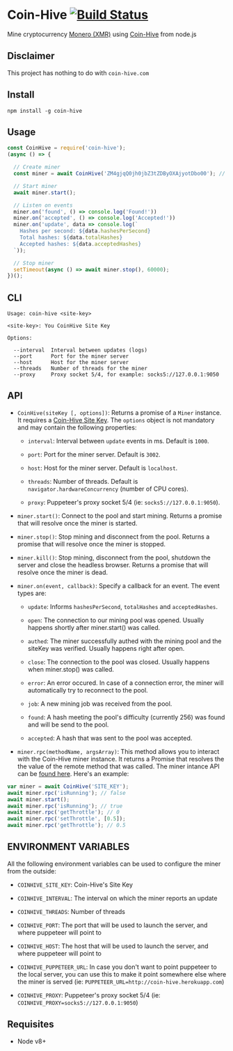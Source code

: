 # Coin-Hive [![Build Status](https://travis-ci.org/cazala/coin-hive.svg?branch=master)](https://travis-ci.org/cazala/coin-hive)

Mine cryptocurrency [Monero (XMR)](https://getmonero.org/) using [Coin-Hive](https://coin-hive.com/) from node.js

## Disclaimer

This project has nothing to do with `coin-hive.com`

## Install

```
npm install -g coin-hive
```

## Usage

```js
const CoinHive = require('coin-hive');
(async () => {

  // Create miner
  const miner = await CoinHive('ZM4gjqQ0jh0jbZ3tZDByOXAjyotDbo00'); // Coin-Hive's Site Key

  // Start miner
  await miner.start();

  // Listen on events
  miner.on('found', () => console.log('Found!'))
  miner.on('accepted', () => console.log('Accepted!'))
  miner.on('update', data => console.log(`
    Hashes per second: ${data.hashesPerSecond}
    Total hashes: ${data.totalHashes}
    Accepted hashes: ${data.acceptedHashes}
  `));

  // Stop miner
  setTimeout(async () => await miner.stop(), 60000);
})();
```

## CLI

```
Usage: coin-hive <site-key>

<site-key>: You CoinHive Site Key

Options:

  --interval  Interval between updates (logs)
  --port      Port for the miner server
  --host      Host for the miner server
  --threads   Number of threads for the miner
  --proxy     Proxy socket 5/4, for example: socks5://127.0.0.1:9050
```

## API

- `CoinHive(siteKey [, options])`: Returns a promise of a `Miner` instance. It requires a [Coin-Hive Site Key](https://coin-hive.com/settings/sites). The `options` object is not mandatory and may contain the following properties:

  - `interval`: Interval between `update` events in ms. Default is `1000`.

  - `port`: Port for the miner server. Default is `3002`.

  - `host`: Host for the miner server. Default is `localhost`.

  - `threads`: Number of threads. Default is `navigator.hardwareConcurrency` (number of CPU cores).
  
  - `proxy`: Puppeteer's proxy socket 5/4 (ie: `socks5://127.0.0.1:9050`).

- `miner.start()`: Connect to the pool and start mining. Returns a promise that will resolve once the miner is started.

- `miner.stop()`: Stop mining and disconnect from the pool. Returns a promise that will resolve once the miner is stopped.

- `miner.kill()`: Stop mining, disconnect from the pool, shutdown the server and close the headless browser. Returns a promise that will resolve once the miner is dead.

- `miner.on(event, callback)`: Specify a callback for an event. The event types are:

  - `update`: Informs `hashesPerSecond`, `totalHashes` and `acceptedHashes`.

  - `open`:	The connection to our mining pool was opened. Usually happens shortly after miner.start() was called.

  - `authed`:	The miner successfully authed with the mining pool and the siteKey was verified. Usually happens right after open.

  - `close`:	The connection to the pool was closed. Usually happens when miner.stop() was called.

  - `error`:	An error occured. In case of a connection error, the miner will automatically try to reconnect to the pool.

  - `job`:	A new mining job was received from the pool.

  - `found`:	A hash meeting the pool's difficulty (currently 256) was found and will be send to the pool.

  - `accepted`:	A hash that was sent to the pool was accepted.

- `miner.rpc(methodName, argsArray)`: This method allows you to interact with the Coin-Hive miner instance. It returns a Promise that resolves the the value of the remote method that was called. The miner intance API can be [found here](https://coin-hive.com/documentation/miner#miner-is-running). Here's an example:

```js
var miner = await CoinHive('SITE_KEY');
await miner.rpc('isRunning'); // false
await miner.start();
await miner.rpc('isRunning'); // true
await miner.rpc('getThrottle'); // 0
await miner.rpc('setThrottle', [0.5]);
await miner.rpc('getThrottle'); // 0.5
```

## ENVIRONMENT VARIABLES

All the following environment variables can be used to configure the miner from the outside:

- `COINHIVE_SITE_KEY`: Coin-Hive's Site Key

- `COINHIVE_INTERVAL`: The interval on which the miner reports an update

- `COINHIVE_THREADS`: Number of threads

- `COINHIVE_PORT`: The port that will be used to launch the server, and where puppeteer will point to

- `COINHIVE_HOST`: The host that will be used to launch the server, and where puppeteer will point to

- `COINHIVE_PUPPETEER_URL`: In case you don't want to point puppeteer to the local server, you can use this to make it point somewhere else where the miner is served (ie: `PUPPETEER_URL=http://coin-hive.herokuapp.com`)

- `COINHIVE_PROXY`: Puppeteer's proxy socket 5/4 (ie: `COINHIVE_PROXY=socks5://127.0.0.1:9050`)

## Requisites

+ Node v8+
